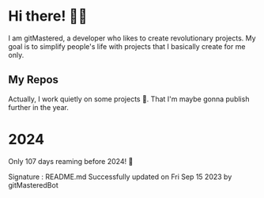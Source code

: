 
# Hi there! 🙋‍♂️
I am gitMastered, a developer who likes to create revolutionary projects.
My goal is to simplify people's life with projects that I basically create for me only.

## My Repos
Actually, I work quietly on some projects 👀. That I'm maybe gonna publish further in the year.

# 2024
Only 107 days reaming before 2024! 🙌

Signature : README.md Successfully updated on Fri Sep 15 2023 by gitMasteredBot

